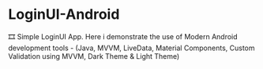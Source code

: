 # LoginUI-Android
🎞 Simple LoginUI App. Here i demonstrate the use of Modern Android development tools - 
(Java, MVVM, LiveData, 
Material Components, 
Custom Validation using MVVM,
Dark Theme & Light Theme)

